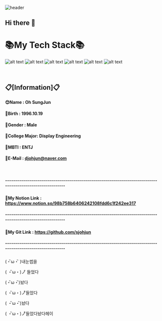 ![header](https://capsule-render.vercel.app/api?type=wave&color=skyblue&height=300&section=header&text=Git%20Portfolios&fontSize=70)
## Hi there 👋

<h1> 📚My Tech Stack📚</h2>


![ alt text ](https://img.shields.io/badge/Python-3.11-3776AB?style=for-the-badge&logo=Python)
![ alt text ](https://img.shields.io/badge/Oracle-22c-F80000?style=for-the-badge&logo=Oracle)
![ alt text ](https://img.shields.io/badge/Java-Java_17-FE2EC8?style=for-the-badge&logo=Java)
![ alt text ](https://img.shields.io/badge/TensorFlow-TensorFlow_2.8.0-FF6F00?style=for-the-badge&logo=tensorflow)
![ alt text ](https://img.shields.io/badge/r-4.1.1-276DC3?style=for-the-badge&logo=r)
![ alt text ](https://img.shields.io/badge/linux-CentOS_8.5-FCC624?style=for-the-badge&logo=linux)

<br/>

## 📋[Information]📋

#### 😊Name : Oh SungJun
#### 🍰Birth : 1996.10.19
#### 👦Gender : Male
#### 📲College Major: Display Engineering
#### 🙇MBTI : ENTJ
#### 📝E-Mail : djohjun@naver.com

<br/>

##### ----------------------------------------------------------------------------------------------------------
#### 📑My Notion Link : https://www.notion.so/98b758b6406242108fdd6c1f242ee317
##### ----------------------------------------------------------------------------------------------------------
#### 📑My Git Link : https://github.com/sjohjun
##### ----------------------------------------------------------------------------------------------------------

(・ิω・ิ )내눈썹을

( ・ิω・)ノิ 들었다

(・ิω・ิ)놨다

( ・ิω・)ノิิ들었다

( ・ิω・ิ)놨다

( ・ิω・)ノิิ들었다놨다헤이
